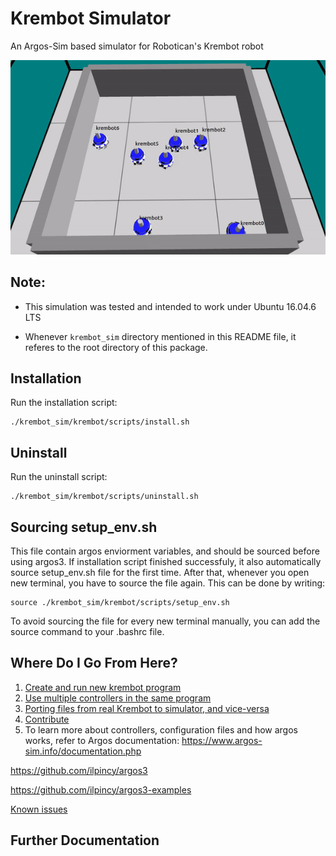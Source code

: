 # Krembot Simulator
An Argos-Sim based simulator for Robotican's Krembot robot 

![](demo.gif)

## Note:

* This simulation was tested and intended to work under Ubuntu 16.04.6 LTS

* Whenever `krembot_sim` directory mentioned in this README file, it referes to the root directory of this package.

## Installation

Run the installation script:

```
./krembot_sim/krembot/scripts/install.sh
```

## Uninstall

Run the uninstall script:

```
./krembot_sim/krembot/scripts/uninstall.sh
```


## Sourcing setup_env.sh

This file contain argos enviorment variables, and should be sourced before using argos3.
If installation script finished successfuly, it also automatically source setup_env.sh file for the first time.
After that, whenever you open new terminal, you have to source the file again. This can be done by writing:

```
source ./krembot_sim/krembot/scripts/setup_env.sh
```

To avoid sourcing the file for every new terminal manually, you can add the source command to your .bashrc file.

## Where Do I Go From Here?

1. [Create and run new krembot program](new_program.md)
2. [Use multiple controllers in the same program](multi_controllers.md)
3. [Porting files from real Krembot to simulator, and vice-versa](porting.md) 
4. [Contribute](CONTRIBUTE.md)
5. To learn more about controllers, configuration files and how argos works, refer to Argos documentation:
https://www.argos-sim.info/documentation.php

https://github.com/ilpincy/argos3

https://github.com/ilpincy/argos3-examples

[Known issues](known_issues.md)

## Further Documentation































